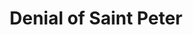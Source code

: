 ---
coordinates: [-73.963244, 40.7794366, 0.0]
title: Denial of Saint Peter
seen: 0
year: 1610
id: denial-of-saint-peter
labels: ["painting", "image"]
wikipedia: The_Denial_of_Saint_Peter_(Caravaggio)
edges:
  - target: caravaggio
    type: AUTHORED_BY
---